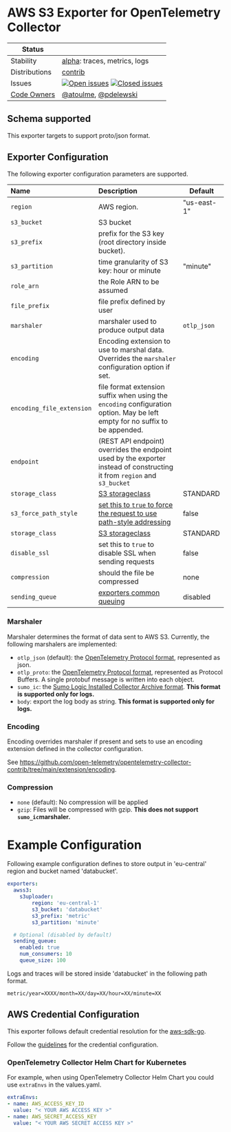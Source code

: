# AWS S3 Exporter for OpenTelemetry Collector

<!-- status autogenerated section -->
| Status        |           |
| ------------- |-----------|
| Stability     | [alpha]: traces, metrics, logs   |
| Distributions | [contrib] |
| Issues        | [![Open issues](https://img.shields.io/github/issues-search/open-telemetry/opentelemetry-collector-contrib?query=is%3Aissue%20is%3Aopen%20label%3Aexporter%2Fawss3%20&label=open&color=orange&logo=opentelemetry)](https://github.com/open-telemetry/opentelemetry-collector-contrib/issues?q=is%3Aopen+is%3Aissue+label%3Aexporter%2Fawss3) [![Closed issues](https://img.shields.io/github/issues-search/open-telemetry/opentelemetry-collector-contrib?query=is%3Aissue%20is%3Aclosed%20label%3Aexporter%2Fawss3%20&label=closed&color=blue&logo=opentelemetry)](https://github.com/open-telemetry/opentelemetry-collector-contrib/issues?q=is%3Aclosed+is%3Aissue+label%3Aexporter%2Fawss3) |
| [Code Owners](https://github.com/open-telemetry/opentelemetry-collector-contrib/blob/main/CONTRIBUTING.md#becoming-a-code-owner)    | [@atoulme](https://www.github.com/atoulme), [@pdelewski](https://www.github.com/pdelewski) |

[alpha]: https://github.com/open-telemetry/opentelemetry-collector/blob/main/docs/component-stability.md#alpha
[contrib]: https://github.com/open-telemetry/opentelemetry-collector-releases/tree/main/distributions/otelcol-contrib
<!-- end autogenerated section -->

## Schema supported
This exporter targets to support proto/json format.

## Exporter Configuration

The following exporter configuration parameters are supported.

| Name                      | Description                                                                                                                                | Default     |
|:--------------------------|:-------------------------------------------------------------------------------------------------------------------------------------------|-------------|
| `region`                  | AWS region.                                                                                                                                | "us-east-1" |
| `s3_bucket`               | S3 bucket                                                                                                                                  |             |
| `s3_prefix`               | prefix for the S3 key (root directory inside bucket).                                                                                      |             |
| `s3_partition`            | time granularity of S3 key: hour or minute                                                                                                 | "minute"    |
| `role_arn`                | the Role ARN to be assumed                                                                                                                 |             |
| `file_prefix`             | file prefix defined by user                                                                                                                |             |
| `marshaler`               | marshaler used to produce output data                                                                                                      | `otlp_json` |
| `encoding`                | Encoding extension to use to marshal data. Overrides the `marshaler` configuration option if set.                                          |             |
| `encoding_file_extension` | file format extension suffix when using the `encoding` configuration option. May be left empty for no suffix to be appended.               |             |
| `endpoint`                | (REST API endpoint) overrides the endpoint used by the exporter instead of constructing it from `region` and `s3_bucket`                   |             |
| `storage_class`         | [S3 storageclass](https://docs.aws.amazon.com/AmazonS3/latest/userguide/storage-class-intro.html) | STANDARD   |
| `s3_force_path_style`     | [set this to `true` to force the request to use path-style addressing](http://docs.aws.amazon.com/AmazonS3/latest/dev/VirtualHosting.html) | false       |
| `storage_class`         | [S3 storageclass](https://docs.aws.amazon.com/AmazonS3/latest/userguide/sc-howtoset.html) | STANDARD
| `disable_ssl`             | set this to `true` to disable SSL when sending requests                                                                                    | false       |
| `compression`             | should the file be compressed                                                                                                              | none        |
| `sending_queue`           | [exporters common queuing](https://github.com/open-telemetry/opentelemetry-collector/blob/main/exporter/exporterhelper/README.md)          | disabled    |

### Marshaler

Marshaler determines the format of data sent to AWS S3. Currently, the following marshalers are implemented:

- `otlp_json` (default): the [OpenTelemetry Protocol format](https://github.com/open-telemetry/opentelemetry-proto), represented as json.
- `otlp_proto`: the [OpenTelemetry Protocol format](https://github.com/open-telemetry/opentelemetry-proto), represented as Protocol Buffers. A single protobuf message is written into each object.
- `sumo_ic`: the [Sumo Logic Installed Collector Archive format](https://help.sumologic.com/docs/manage/data-archiving/archive/).
  **This format is supported only for logs.**
- `body`: export the log body as string.
  **This format is supported only for logs.**

### Encoding

Encoding overrides marshaler if present and sets to use an encoding extension defined in the collector configuration.

See https://github.com/open-telemetry/opentelemetry-collector-contrib/tree/main/extension/encoding.

### Compression
- `none` (default): No compression will be applied
- `gzip`: Files will be compressed with gzip. **This does not support `sumo_ic`marshaler.**

# Example Configuration

Following example configuration defines to store output in 'eu-central' region and bucket named 'databucket'.

```yaml
exporters:
  awss3:
    s3uploader:
        region: 'eu-central-1'
        s3_bucket: 'databucket'
        s3_prefix: 'metric'
        s3_partition: 'minute'

  # Optional (disabled by default)
  sending_queue:
    enabled: true
    num_consumers: 10
    queue_size: 100
```

Logs and traces will be stored inside 'databucket' in the following path format.

```console
metric/year=XXXX/month=XX/day=XX/hour=XX/minute=XX
```

## AWS Credential Configuration

This exporter follows default credential resolution for the
[aws-sdk-go](https://docs.aws.amazon.com/sdk-for-go/api/index.html).

Follow the [guidelines](https://docs.aws.amazon.com/sdk-for-go/v1/developer-guide/configuring-sdk.html) for the
credential configuration.

### OpenTelemetry Collector Helm Chart for Kubernetes
For example, when using OpenTelemetry Collector Helm Chart you could use `extraEnvs` in the values.yaml.
```yaml
extraEnvs:
- name: AWS_ACCESS_KEY_ID
  value: "< YOUR AWS ACCESS KEY >"
- name: AWS_SECRET_ACCESS_KEY
  value: "< YOUR AWS SECRET ACCESS KEY >"
```
